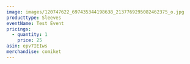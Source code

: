 ```yaml
---
image: images/120747622_697435344198638_2137769295082462375_o.jpg
producttype: Sleeves
eventName: Test Event
pricings:
  - quantity: 1
    price: 25
asin: epv7IEIws
merchandise: comiket
---
```

